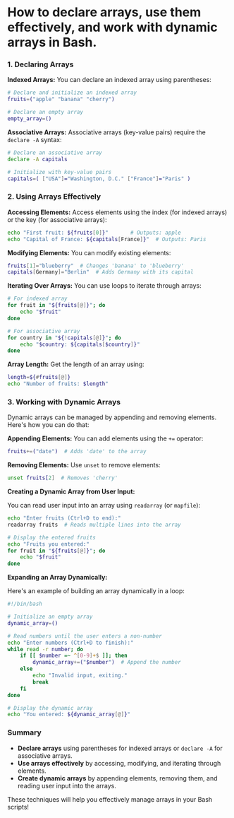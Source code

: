 # How to declare arrays, use them effectively, and work with dynamic arrays in Bash.

### 1. Declaring Arrays

**Indexed Arrays:**
You can declare an indexed array using parentheses:

```bash
# Declare and initialize an indexed array
fruits=("apple" "banana" "cherry")

# Declare an empty array
empty_array=()
```

**Associative Arrays:**
Associative arrays (key-value pairs) require the `declare -A` syntax:

```bash
# Declare an associative array
declare -A capitals

# Initialize with key-value pairs
capitals=( ["USA"]="Washington, D.C." ["France"]="Paris" )
```

### 2. Using Arrays Effectively

**Accessing Elements:**
Access elements using the index (for indexed arrays) or the key (for associative arrays):

```bash
echo "First fruit: ${fruits[0]}"       # Outputs: apple
echo "Capital of France: ${capitals[France]}"  # Outputs: Paris
```

**Modifying Elements:**
You can modify existing elements:

```bash
fruits[1]="blueberry"  # Changes 'banana' to 'blueberry'
capitals[Germany]="Berlin"  # Adds Germany with its capital
```

**Iterating Over Arrays:**
You can use loops to iterate through arrays:

```bash
# For indexed array
for fruit in "${fruits[@]}"; do
    echo "$fruit"
done

# For associative array
for country in "${!capitals[@]}"; do
    echo "$country: ${capitals[$country]}"
done
```

**Array Length:**
Get the length of an array using:

```bash
length=${#fruits[@]}
echo "Number of fruits: $length"
```

### 3. Working with Dynamic Arrays

Dynamic arrays can be managed by appending and removing elements. Here's how you can do that:

**Appending Elements:**
You can add elements using the `+=` operator:

```bash
fruits+=("date")  # Adds 'date' to the array
```

**Removing Elements:**
Use `unset` to remove elements:

```bash
unset fruits[2]  # Removes 'cherry'
```

**Creating a Dynamic Array from User Input:**

You can read user input into an array using `readarray` (or `mapfile`):

```bash
echo "Enter fruits (Ctrl+D to end):"
readarray fruits  # Reads multiple lines into the array

# Display the entered fruits
echo "Fruits you entered:"
for fruit in "${fruits[@]}"; do
    echo "$fruit"
done
```

**Expanding an Array Dynamically:**

Here's an example of building an array dynamically in a loop:

```bash
#!/bin/bash

# Initialize an empty array
dynamic_array=()

# Read numbers until the user enters a non-number
echo "Enter numbers (Ctrl+D to finish):"
while read -r number; do
    if [[ $number =~ ^[0-9]+$ ]]; then
        dynamic_array+=("$number")  # Append the number
    else
        echo "Invalid input, exiting."
        break
    fi
done

# Display the dynamic array
echo "You entered: ${dynamic_array[@]}"
```

### Summary

- **Declare arrays** using parentheses for indexed arrays or `declare -A` for associative arrays.
- **Use arrays effectively** by accessing, modifying, and iterating through elements.
- **Create dynamic arrays** by appending elements, removing them, and reading user input into the arrays.

These techniques will help you effectively manage arrays in your Bash scripts!
